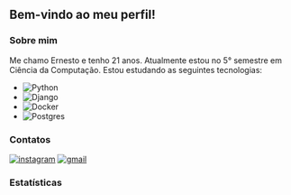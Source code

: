 ## Bem-vindo ao meu perfil!

### Sobre mim

Me chamo Ernesto e tenho 21 anos. Atualmente estou no 5° semestre em Ciência da Computação.
Estou estudando as seguintes tecnologias:

- ![Python](https://img.shields.io/badge/python-3670A0?style=for-the-badge&logo=python&logoColor=ffdd54)
- ![Django](https://img.shields.io/badge/django-%23092E20.svg?style=for-the-badge&logo=django&logoColor=white)
- ![Docker](https://img.shields.io/badge/docker-%230db7ed.svg?style=for-the-badge&logo=docker&logoColor=white)
- ![Postgres](https://img.shields.io/badge/-black?style=for-the-badge&logo=postgresql&logoColor=white)

### Contatos

[![instagram](https://img.shields.io/badge/Instagram-E4405F?style=for-the-badge&logo=instagram&logoColor=white)](https://www.instagram.com/ernestoaf_)
[![gmail](https://img.shields.io/badge/Gmail-D14836?style=for-the-badge&logo=gmail&logoColor=white)](mailto:ernestoeudes01@gmail.com)

### Estatísticas
